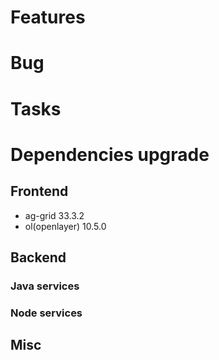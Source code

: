 
# Features


# Bug


# Tasks

  
# Dependencies upgrade

## Frontend

- ag-grid 33.3.2
- ol(openlayer) 10.5.0
  
## Backend 

### Java services 


### Node services


## Misc








